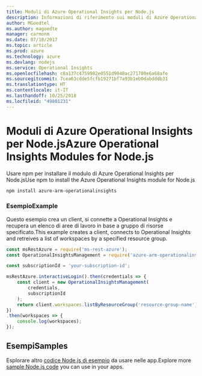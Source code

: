 ```yaml
---
title: Moduli di Azure Operational Insights per Node.js
description: Informazioni di riferimento sui moduli di Azure Operational Insights per Node.js
author: MGoedtel
ms.author: magoedte
manager: carmonm
ms.date: 07/18/2017
ms.topic: article
ms.prod: azure
ms.technology: azure
ms.devlang: nodejs
ms.service: Operational Insights
ms.openlocfilehash: c8a137c4759982e0551d9048ac271780e6a68afe
ms.sourcegitcommit: 7cea63cdde5fcfb19271bf7a93b1eb0dabdddb31
ms.translationtype: HT
ms.contentlocale: it-IT
ms.lasthandoff: 10/25/2018
ms.locfileid: "49801231"
---
```

# <a name="azure-operational-insights-modules-for-nodejs"></a><span data-ttu-id="27226-103">Moduli di Azure Operational Insights per Node.js</span><span class="sxs-lookup"><span data-stu-id="27226-103">Azure Operational Insights Modules for Node.js</span></span>

<span data-ttu-id="27226-104">Usare npm per installare il modulo di Azure Operational Insights per Node.js</span><span class="sxs-lookup"><span data-stu-id="27226-104">Use npm to install the Azure Operational Insights module for Node.js</span></span>

```bash
npm install azure-arm-operationalinsights
```

### <a name="example"></a><span data-ttu-id="27226-105">Esempio</span><span class="sxs-lookup"><span data-stu-id="27226-105">Example</span></span> 

<span data-ttu-id="27226-106">Questo esempio crea un client, si connette a Operational Insights e recupera un elenco di aree di lavoro in base a gruppo di risorse specificato.</span><span class="sxs-lookup"><span data-stu-id="27226-106">This example creates a client, connects to Operational Insights and retreives a list of workspaces by a specified resource group.</span></span>

```javascript
const msRestAzure = require('ms-rest-azure');
const OperationalInsightsManagement = require('azure-arm-operationalinsights');

const subscriptionId = 'your-subscription-id';

msRestAzure.interactiveLogin().then(credentials => {
    const client = new OperationalInsightsManagement(
        credentials,
        subscriptionId
    );
    return client.workspaces.listByResourceGroup('resource-group-name');
})
.then(workspaces => {
    console.log(workspaces);
});
``` 

## <a name="samples"></a><span data-ttu-id="27226-107">Esempi</span><span class="sxs-lookup"><span data-stu-id="27226-107">Samples</span></span>

<span data-ttu-id="27226-108">Esplorare altro [codice Node.js di esempio](https://azure.microsoft.com/resources/samples/?platform=nodejs) da usare nelle app.</span><span class="sxs-lookup"><span data-stu-id="27226-108">Explore more [sample Node.js code](https://azure.microsoft.com/resources/samples/?platform=nodejs) you can use in your apps.</span></span>
